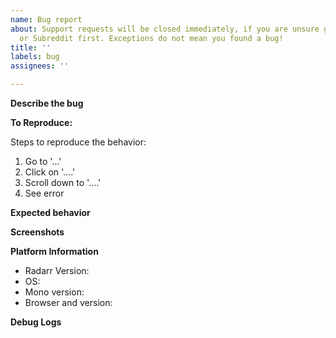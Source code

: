 ```yaml
---
name: Bug report
about: Support requests will be closed immediately, if you are unsure go to our Discord
  or Subreddit first. Exceptions do not mean you found a bug!
title: ''
labels: bug
assignees: ''

---
```


<!--
Please fill the info below as this makes solving issues so much easier. Thanks
-->

**Describe the bug**

<!--
A clear and concise description of what the bug is.
-->


**To Reproduce:**

Steps to reproduce the behavior:
1. Go to '...'
2. Click on '....'
3. Scroll down to '....'
4. See error

**Expected behavior**

<!--
A clear and concise description of what you expected to happen.
-->


**Screenshots**

<!--
If applicable, add screenshots to help explain your problem.
-->


**Platform Information**

 - Radarr Version: <!-- [e.g. 3.0.0.2956] -->
 - OS: <!-- [e.g. Windows] -->
 - Mono version: <!-- [e.g. Mono 5.8] (Only needed under Linux and Mac, found under System -> Status) -->
 - Browser and version: <!-- [e.g. Chrome or Safari] (Only needed for UI issues) -->

**Debug Logs**

<!--
Turn on debug logs under Settings -> General and wait for the bug to occur again.
Upload the full log file here (or another site and link it). 
Issues will be closed, if they do not include this!
-->
